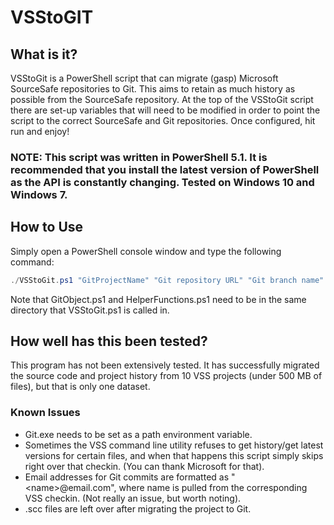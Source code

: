 # VSStoGIT

## What is it?
VSStoGit is a PowerShell script that can migrate (gasp) Microsoft SourceSafe repositories to Git. This aims to retain as much history as possible from the SourceSafe repository. At the top of the VSStoGit script there are set-up variables that will need to be modified in order to point the script to the correct SourceSafe and Git repositories. Once configured, hit run and enjoy!

### NOTE: This script was written in PowerShell 5.1. It is recommended that you install the latest version of PowerShell as the API is constantly changing. Tested on Windows 10 and Windows 7.

## How to Use
Simply open a PowerShell console window and type the following command:
```PowerShell
./VSStoGit.ps1 "GitProjectName" "Git repository URL" "Git branch name" "VSS repository name"
````
Note that GitObject.ps1 and HelperFunctions.ps1 need to be in the same directory that VSStoGit.ps1 is called in.

## How well has this been tested?
This program has not been extensively tested. It has successfully migrated the source code and project history from 10 VSS projects (under 500 MB of files), but that is only one dataset. 

### Known Issues
- Git.exe needs to be set as a path environment variable. 
- Sometimes the VSS command line utility refuses to get history/get latest versions for certain files, and when that happens this script simply skips right over that checkin. (You can thank Microsoft for that). 
- Email addresses for Git commits are formatted as "<name<name>>@email.com", where name is pulled from the corresponding VSS checkin. (Not really an issue, but worth noting). 
- .scc files are left over after migrating the project to Git. 
